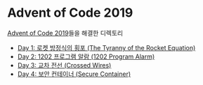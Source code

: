 # Advent of Code 2019
[Advent of Code 2019](https://adventofcode.com/2019)들을 해결한 디렉토리

- [Day 1: 로켓 방정식의 횡포 (The Tyranny of the Rocket Equation)](./day1)
- [Day 2: 1202 프로그램 알람 (1202 Program Alarm)](./day2)
- [Day 3: 교차 전선 (Crossed Wires)](./day3)
- [Day 4: 보안 컨테이너 (Secure Container)](./day4)